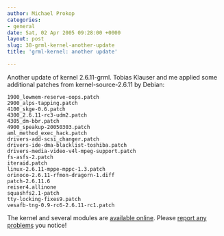 ```yaml
---
author: Michael Prokop
categories:
- general
date: Sat, 02 Apr 2005 09:28:00 +0000
layout: post
slug: 38-grml-kernel-another-update
title: 'grml-kernel: another update'

---
```

Another update of kernel 2\.6\.11\-grml. Tobias Klauser and me applied some additional patches from kernel\-source\-2\.6\.11 by Debian:

```
1900_lowmem-reserve-oops.patch
2900_alps-tapping.patch
4100_skge-0.6.patch
4300_2.6.11-rc3-udm2.patch
4305_dm-bbr.patch
4900_speakup-20050303.patch
aml_method_exec_hack.patch
drivers-add-scsi_changer.patch
drivers-ide-dma-blacklist-toshiba.patch
drivers-media-video-v4l-mpeg-support.patch
fs-asfs-2.patch
iteraid.patch
linux-2.6.11-mppe-mppc-1.3.patch
orinoco-2.6.11-rfmon-dragorn-1.diff
patch-2.6.11.6
reiser4.allinone
squashfs2.1-patch
tty-locking-fixes9.patch
vesafb-tng-0.9-rc6-2.6.11-rc1.patch
```

The kernel and several modules are [available online](http://dufo.tugraz.at/~prokop/grml-kernel/). Please [report any problems](http://grml.org/contact/) you notice!
